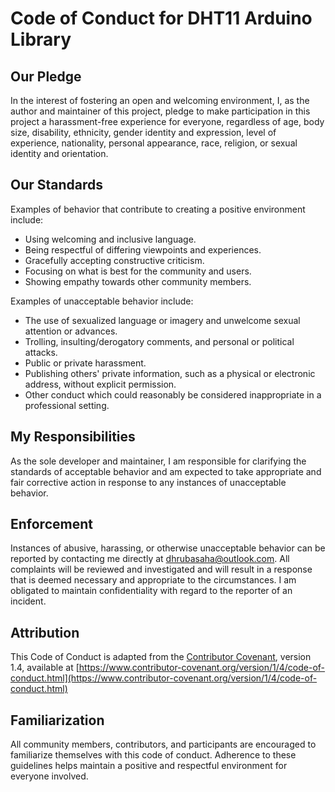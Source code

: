 # Code of Conduct for DHT11 Arduino Library

## Our Pledge

In the interest of fostering an open and welcoming environment, I, as the author and maintainer of this project, pledge
to make participation in this project a harassment-free experience for everyone, regardless of age, body size,
disability, ethnicity, gender identity and expression, level of experience, nationality, personal appearance, race,
religion, or sexual identity and orientation.

## Our Standards

Examples of behavior that contribute to creating a positive environment include:

- Using welcoming and inclusive language.
- Being respectful of differing viewpoints and experiences.
- Gracefully accepting constructive criticism.
- Focusing on what is best for the community and users.
- Showing empathy towards other community members.

Examples of unacceptable behavior include:

- The use of sexualized language or imagery and unwelcome sexual attention or advances.
- Trolling, insulting/derogatory comments, and personal or political attacks.
- Public or private harassment.
- Publishing others' private information, such as a physical or electronic address, without explicit permission.
- Other conduct which could reasonably be considered inappropriate in a professional setting.

## My Responsibilities

As the sole developer and maintainer, I am responsible for clarifying the standards of acceptable behavior and am
expected to take appropriate and fair corrective action in response to any instances of unacceptable behavior.

## Enforcement

Instances of abusive, harassing, or otherwise unacceptable behavior can be reported by contacting me directly at
dhrubasaha@outlook.com. All complaints will be reviewed and investigated and will result in a response that is deemed
necessary and appropriate to the circumstances. I am obligated to maintain confidentiality with regard to the reporter
of an incident.

## Attribution

This Code of Conduct is adapted from the [Contributor Covenant](https://www.contributor-covenant.org/), version 1.4,
available
at [https://www.contributor-covenant.org/version/1/4/code-of-conduct.html](https://www.contributor-covenant.org/version/1/4/code-of-conduct.html)

## Familiarization

All community members, contributors, and participants are encouraged to familiarize themselves with this code of
conduct. Adherence to these guidelines helps maintain a positive and respectful environment for everyone involved.

